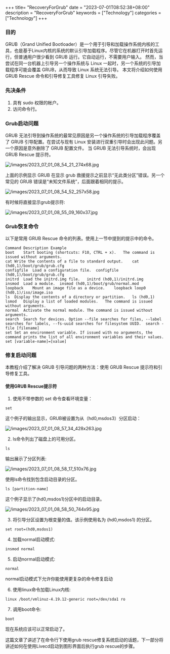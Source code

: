 +++
title= "RecoveryForGrub"
date = "2023-07-01T08:52:38+08:00"
description = "RecoveryForGrub"
keywords = ["Technology"]
categories = ["Technology"]
+++
### 目的
GRUB（Grand Unified Bootloader）是一个用于引导和加载操作系统内核的工具，也是基于Linux内核的系统的默认引导加载程序。尽管它在机器打开时首先运行，但普通用户很少看到 GRUB 运行。它自动运行，不需要用户输入。
然而，当尝试在同一台机器上引导另一个操作系统与 Linux 一起时，另一个系统的引导加载程序可能会覆盖 GRUB，从而导致 Linux 系统无法引导。
本文将介绍如何使用 GRUB Rescue 命令和引导修复工具修复 Linux 引导失败。 
### 先决条件
1. 具有 sudo 权限的帐户。
2. 访问命令行。

### Grub启动问题
GRUB 无法引导到操作系统的最常见原因是另一个操作系统的引导加载程序覆盖了 GRUB 引导配置。在尝试与现有 Linux 安装进行双重引导时会出现此问题。另一个原因是意外删除了 GRUB 配置文件。
当 GRUB 无法引导系统时，会出现 GRUB Rescue 提示符。

![/images/2023_07_01_08_54_21_274x68.jpg](/images/2023_07_01_08_54_21_274x68.jpg)

上面的示例显示 GRUB 在显示 grub 救援提示之前显示“无此类分区”错误。另一个常见的 GRUB 错误是“未知文件系统”，后面跟着相同的提示。

![/images/2023_07_01_08_54_52_257x58.jpg](/images/2023_07_01_08_54_52_257x58.jpg)

有时候将直接显示grub提示符:    

![/images/2023_07_01_08_55_09_160x37.jpg](/images/2023_07_01_08_55_09_160x37.jpg)

### Grub恢复命令
以下是常用 GRUB Rescue 命令的列表。使用上一节中提到的提示中的命令。   

```
Command	Description	Example
boot	Start booting (shortcuts: F10, CTRL + x).	The command is issued without arguments.
cat	Write the contents of a file to standard output.	cat (hd0,1)/boot/grub/grub.cfg
configfile	Load a configuration file.	configfile (hd0,1)/boot/grub/grub.cfg
initrd	Load the initrd.img file.	initrd (hd0,1)/initrd.img
insmod	Load a module.	insmod (hd0,1)/boot/grub/normal.mod
loopback	Mount an image file as a device.	loopback loop0 (hd0,1)/iso/image.iso
ls	Display the contents of a directory or partition.	ls (hd0,1)
lsmod	Display a list of loaded modules.	The command is issued without arguments.
normal	Activate the normal module.	The command is issued without arguments.
search	Search for devices. Option --file searches for files, --label searches for labels, --fs-uuid searches for filesystem UUID.	search -file [filename]
set	Set an environment variable. If issued with no arguments, the command prints the list of all environment variables and their values.	set [variable-name]=[value]
```
### 修复启动问题
本教程介绍了解决 GRUB 引导问题的两种方法：使用 GRUB Rescue 提示符和引导修复工具。
#### 使用GRUB Rescue提示符
1. 使用不带参数的 set 命令查看环境变量：

```
set
```
这个例子的输出显示，GRUB被设置为从（hd0,msdos3）分区启动：

![/images/2023_07_01_08_57_34_428x263.jpg](/images/2023_07_01_08_57_34_428x263.jpg)

2. ls命令列出了磁盘上的可用分区。

```
ls
```
输出展示了分区列表:    

![/images/2023_07_01_08_58_17_510x76.jpg](/images/2023_07_01_08_58_17_510x76.jpg)

使用ls命令找到包含启动目录的分区。

```
ls [partition-name]
```
这个例子显示了(hd0,msdos1)分区中的启动目录。

![/images/2023_07_01_08_58_50_744x95.jpg](/images/2023_07_01_08_58_50_744x95.jpg)

3. 将引导分区设置为根变量的值。该示例使用名为 (hd0,msdos1) 的分区。

```
set root=(hd0,msdos1)
```
4. 加载normal启动模式:    

```
insmod normal
```
5. 启动normal启动模式:    

```
normal
```
normal启动模式下允许你能使用更复杂的命令修复启动

6. 使用linux命令加载Linux内核:    

```
linux /boot/vmlinuz-4.19.12-generic root=/dev/sda1 ro
```
7. 调用boot命令:    

```
boot
```
现在系统应该可以正常启动了。

这篇文章了讲述了在命令行下使用grub rescue修复系统启动的话题，下一部分将讲述如何在使用Livecd启动到图形界面后执行grub rescue的步骤。
